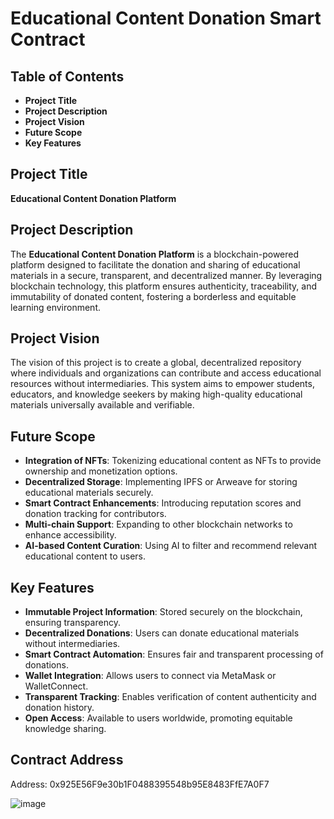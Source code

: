 # Educational Content Donation Smart Contract

## Table of Contents
- **Project Title**
- **Project Description**
- **Project Vision**
- **Future Scope**
- **Key Features**

## Project Title
**Educational Content Donation Platform**

## Project Description
The **Educational Content Donation Platform** is a blockchain-powered platform designed to facilitate the donation and sharing of educational materials in a secure, transparent, and decentralized manner. By leveraging blockchain technology, this platform ensures authenticity, traceability, and immutability of donated content, fostering a borderless and equitable learning environment.

## Project Vision
The vision of this project is to create a global, decentralized repository where individuals and organizations can contribute and access educational resources without intermediaries. This system aims to empower students, educators, and knowledge seekers by making high-quality educational materials universally available and verifiable.

## Future Scope
- **Integration of NFTs**: Tokenizing educational content as NFTs to provide ownership and monetization options.
- **Decentralized Storage**: Implementing IPFS or Arweave for storing educational materials securely.
- **Smart Contract Enhancements**: Introducing reputation scores and donation tracking for contributors.
- **Multi-chain Support**: Expanding to other blockchain networks to enhance accessibility.
- **AI-based Content Curation**: Using AI to filter and recommend relevant educational content to users.
## Key Features
- **Immutable Project Information**: Stored securely on the blockchain, ensuring transparency.
- **Decentralized Donations**: Users can donate educational materials without intermediaries.
- **Smart Contract Automation**: Ensures fair and transparent processing of donations.
- **Wallet Integration**: Allows users to connect via MetaMask or WalletConnect.
- **Transparent Tracking**: Enables verification of content authenticity and donation history.
- **Open Access**: Available to users worldwide, promoting equitable knowledge sharing.


## Contract Address
Address: 0x925E56F9e30b1F0488395548b95E8483FfE7A0F7

![image](https://github.com/user-attachments/assets/25776b0a-2baf-4c7a-8bdb-ff85a1a9acf5)

